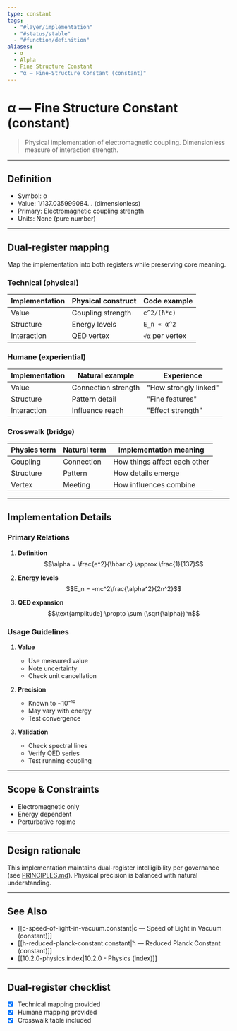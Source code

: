 ```yaml
---
type: constant
tags:
  - "#layer/implementation"
  - "#status/stable"
  - "#function/definition"
aliases:
  - α
  - Alpha
  - Fine Structure Constant
  - "α — Fine-Structure Constant (constant)"
---
```


# α — Fine Structure Constant (constant)

> Physical implementation of electromagnetic coupling.
> Dimensionless measure of interaction strength.

---

## Definition

- Symbol: α
- Value: 1/137.035999084... (dimensionless)
- Primary: Electromagnetic coupling strength
- Units: None (pure number)

---

## Dual‑register mapping

Map the implementation into both registers while preserving core meaning.

### Technical (physical)

| Implementation | Physical construct | Code example |
|----------------|-------------------|--------------|
| Value | Coupling strength | `e^2/(ħ*c)` |
| Structure | Energy levels | `E_n ∝ α^2` |
| Interaction | QED vertex | `√α` per vertex |

### Humane (experiential)

| Implementation | Natural example | Experience |
|----------------|----------------|------------|
| Value | Connection strength | "How strongly linked" |
| Structure | Pattern detail | "Fine features" |
| Interaction | Influence reach | "Effect strength" |

### Crosswalk (bridge)

| Physics term | Natural term | Implementation meaning |
|-------------|-------------|----------------------|
| Coupling | Connection | How things affect each other |
| Structure | Pattern | How details emerge |
| Vertex | Meeting | How influences combine |

---

## Implementation Details

### Primary Relations

1. **Definition**
   $$\alpha = \frac{e^2}{\hbar c} \approx \frac{1}{137}$$

2. **Energy levels**
   $$E_n = -mc^2\frac{\alpha^2}{2n^2}$$

3. **QED expansion**
   $$\text{amplitude} \propto \sum (\sqrt{\alpha})^n$$

### Usage Guidelines

1. **Value**
   - Use measured value
   - Note uncertainty
   - Check unit cancellation

2. **Precision**
   - Known to ~10⁻¹⁰
   - May vary with energy
   - Test convergence

3. **Validation**
   - Check spectral lines
   - Verify QED series
   - Test running coupling

---

## Scope & Constraints

- Electromagnetic only
- Energy dependent
- Perturbative regime

---

## Design rationale

This implementation maintains dual-register intelligibility per governance (see [PRINCIPLES.md](../../../../../../PRINCIPLES.md)). Physical precision is balanced with natural understanding.

---

## See Also

- [[c-speed-of-light-in-vacuum.constant\|c — Speed of Light in Vacuum (constant)]]
- [[h-reduced-planck-constant.constant\|ħ — Reduced Planck Constant (constant)]]
- [[10.2.0-physics.index\|10.2.0 - Physics (index)]]

---

## Dual‑register checklist

- [x] Technical mapping provided
- [x] Humane mapping provided
- [x] Crosswalk table included